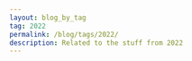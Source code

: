 ```yaml
---
layout: blog_by_tag
tag: 2022
permalink: /blog/tags/2022/
description: Related to the stuff from 2022
---
```

